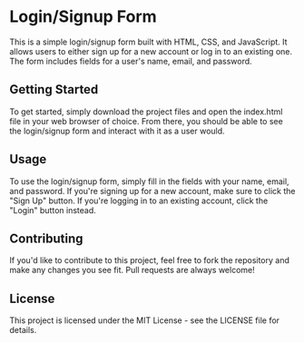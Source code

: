 # Login/Signup Form

This is a simple login/signup form built with HTML, CSS, and JavaScript. It allows users to either sign up for a new account or log in to an existing one. The form includes fields for a user's name, email, and password.

## Getting Started
To get started, simply download the project files and open the index.html file in your web browser of choice. From there, you should be able to see the login/signup form and interact with it as a user would.

## Usage
To use the login/signup form, simply fill in the fields with your name, email, and password. If you're signing up for a new account, make sure to click the "Sign Up" button. If you're logging in to an existing account, click the "Login" button instead.

## Contributing
If you'd like to contribute to this project, feel free to fork the repository and make any changes you see fit. Pull requests are always welcome!

## License
This project is licensed under the MIT License - see the LICENSE file for details.